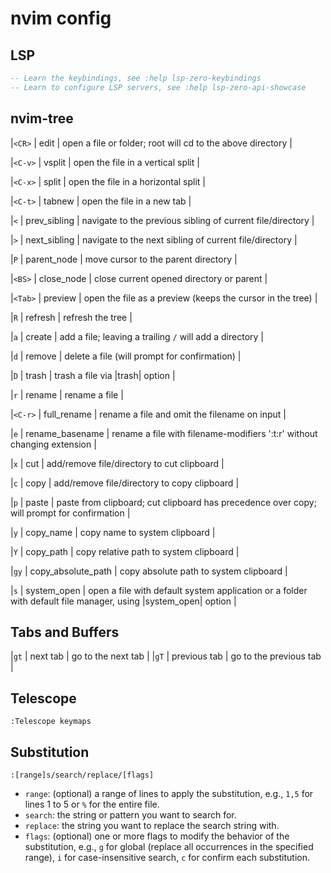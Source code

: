 # nvim config 
## LSP
```lua
-- Learn the keybindings, see :help lsp-zero-keybindings
-- Learn to configure LSP servers, see :help lsp-zero-api-showcase
```
## nvim-tree
|`<CR>`            | edit                | open a file or folder; root will cd to the above directory |

|`<C-v>`           | vsplit              | open the file in a vertical split |

|`<C-x>`           | split               | open the file in a horizontal split | 

|`<C-t>`           | tabnew              | open the file in a new tab |

|`<`               | prev_sibling        | navigate to the previous sibling of current file/directory |

|`>`               | next_sibling        | navigate to the next sibling of current file/directory |

|`P`               | parent_node         | move cursor to the parent directory |

|`<BS>`            | close_node          | close current opened directory or parent |

|`<Tab>`           | preview             | open the file as a preview (keeps the cursor in the tree) |

|`R`               | refresh             | refresh the tree |

|`a`               | create              | add a file; leaving a trailing `/` will add a directory |

|`d`               | remove              | delete a file (will prompt for confirmation) |

|`D`               | trash               | trash a file via |trash| option |

|`r`               | rename              | rename a file |

|`<C-r>`           | full_rename         | rename a file and omit the filename on input |

|`e`               | rename_basename     | rename a file with filename-modifiers ':t:r' without changing extension |

|`x`               | cut                 | add/remove file/directory to cut clipboard |

|`c`               | copy                | add/remove file/directory to copy clipboard |

|`p`               | paste               | paste from clipboard; cut clipboard has precedence over copy; will prompt for confirmation |

|`y`               | copy_name           | copy name to system clipboard |

|`Y`               | copy_path           | copy relative path to system clipboard |

|`gy`              | copy_absolute_path  | copy absolute path to system clipboard |

|`s`               | system_open         | open a file with default system application or a folder with default file manager, using |system_open| option |

## Tabs and Buffers
|`gt`              | next tab            | go to the next tab |
|`gT`              | previous tab        | go to the previous tab |

## Telescope
`:Telescope keymaps`

## Substitution
```
:[range]s/search/replace/[flags]
```

- `range`: (optional) a range of lines to apply the substitution, e.g., `1,5` for lines 1 to 5 or `%` for the entire file.
- `search`: the string or pattern you want to search for.
- `replace`: the string you want to replace the search string with.
- `flags`: (optional) one or more flags to modify the behavior of the substitution, e.g., `g` for global (replace all occurrences in the specified range), `i` for case-insensitive search, `c` for confirm each substitution.
